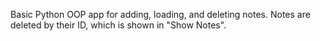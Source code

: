 Basic Python OOP app for adding, loading, and deleting notes. Notes are deleted by their ID, which is shown in "Show Notes".
